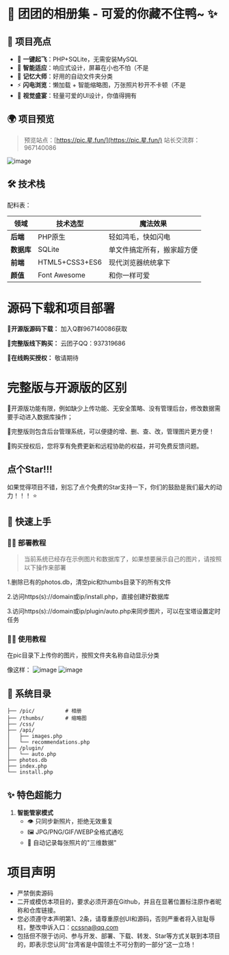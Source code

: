 # 🌈 团团的相册集 - 可爱的你藏不住鸭~ ✨

## 🎁 项目亮点

- 🚀 **一键起飞**：PHP+SQLite，无需安装MySQL
- 📱 **智能适应**：响应式设计，屏幕在小也不怕（不是
- 🧠 **记忆大师**：好用的自动文件夹分类
- ⚡ **闪电浏览**：懒加载 + 智能缩略图，万张照片秒开不卡顿（不是
- 🎨 **视觉盛宴**：轻量可爱的UI设计，你值得拥有

## 🌍 项目预览
> 预览站点：[https://pic.星.fun/](https://pic.星.fun/)
> 站长交流群：967140086

![image](https://github.com/user-attachments/assets/b56fd3d1-7487-4ac0-a545-fe7215419621)

## 🛠 技术栈
配料表：

| 领域       | 技术选型                 | 魔法效果                     |
|------------|--------------------------|------------------------------|
| **后端**   | PHP原生                  | 轻如鸿毛，快如闪电           |
| **数据库** | SQLite                   | 单文件搞定所有，搬家超方便    |
| **前端**   | HTML5+CSS3+ES6           | 现代浏览器统统拿下           |
| **颜值**   | Font Awesome             | 和你一样可爱           |

# 源码下载和项目部署
**🧡开源版源码下载：** 加入Q群967140086获取

**🩷完整版线下购买：** 云团子QQ：937319686

**🩵在线购买授权：** 敬请期待

# 完整版与开源版的区别
🧡开源版功能有限，例如缺少上传功能、无安全策略、没有管理后台，修改数据需要手动进入数据库操作；

🩵完整版则包含后台管理系统，可以便捷的增、删、查、改，管理图片更方便！

🩷购买授权后，您将享有免费更新和远程协助的权益，并可免费反馈问题。

## 点个Star!!!
如果觉得项目不错，别忘了点个免费的Star支持一下，你们的鼓励是我们最大的动力！！！ ⭐️


## 🚀 快速上手

### 🧑‍🍳 部署教程

> 当前系统已经存在示例图片和数据库了，如果想要展示自己的图片，请按照以下操作来部署

1.删除已有的photos.db，清空pic和thumbs目录下的所有文件

2.访问https(s)://domain或ip/install.php，直接创建好数据库

3.访问https(s)://domain或ip/plugin/auto.php来同步图片，可以在宝塔设置定时任务

### 🧙‍♂️ 使用教程
在pic目录下上传你的图片，按照文件夹名称自动显示分类

像这样：
![image](https://github.com/user-attachments/assets/dd994c76-40ea-49c2-bc1b-23256cece9a7)
![image](https://github.com/user-attachments/assets/f748964f-f76c-4b3e-a12a-db3841213a84)

## 📂 系统目录

```
├── /pic/          # 相册
├── /thumbs/       # 缩略图
├── /css/          
├── /api/          
│   ├── images.php          
│   └── recommendations.php 
├── /plugin/       
│   └── auto.php          
├── photos.db      
├── index.php      
└── install.php    
```

## ✨ 特色超能力

1. **智能管家模式**
   - 👁️ 只同步新照片，拒绝无效重复
   - 🖼️ JPG/PNG/GIF/WEBP全格式通吃
   - 📏 自动记录每张照片的"三维数据"

# 项目声明
- 严禁倒卖源码
- 二开或模仿本项目的，要求必须开源在Github，并且在显著位置标注原作者昵称和仓库链接。
- 您必须遵守本声明第1、2条，请尊重原创UI和源码，否则严重者将入驻耻辱柱，整改申诉入口：ccssna@qq.com
- 包括但不限于访问、参与开发、部署、下载、转发、Star等方式关联到本项目的，即表示您认同“台湾省是中国领土不可分割的一部分”这一立场！

